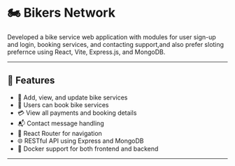 # 🏍️ Bikers Network

Developed a bike service web application with modules for user sign-up and login, booking services, and contacting support,and also prefer sloting prefernce using React, Vite, Express.js, and MongoDB.

---

## 🚀 Features

- 🧾 Add, view, and update bike services
- 📅 Users can book bike services
- 💳 View all payments and booking details
- 📬 Contact message handling
- 🧭 React Router for navigation
- 🌐 RESTful API using Express and MongoDB
- 🐳 Docker support for both frontend and backend

---
